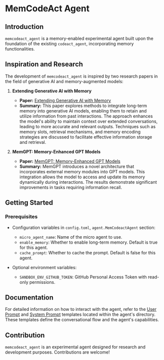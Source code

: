 # MemCodeAct Agent

## Introduction

`memcodeact_agent` is a memory-enabled experimental agent built upon the foundation of the existing `codeact_agent`, incorporating memory functionalities.

## Inspiration and Research

The development of `memcodeact_agent` is inspired by two research papers in the field of generative AI and memory-augmented models:

1. **Extending Generative AI with Memory**
   - **Paper:** [Extending Generative AI with Memory](https://arxiv.org/pdf/2304.03442)
   - **Summary:** This paper explores methods to integrate long-term memory into generative AI models, enabling them to retain and utilize information from past interactions. The approach enhances the model's ability to maintain context over extended conversations, leading to more accurate and relevant outputs. Techniques such as memory slots, retrieval mechanisms, and memory encoding strategies are discussed to facilitate effective information storage and retrieval.

2. **MemGPT: Memory-Enhanced GPT Models**
   - **Paper:** [MemGPT: Memory-Enhanced GPT Models](https://arxiv.org/pdf/2310.08560)
   - **Summary:** MemGPT introduces a novel architecture that incorporates external memory modules into GPT models. This integration allows the model to access and update its memory dynamically during interactions. The results demonstrate significant improvements in tasks requiring information recall.

## Getting Started

### Prerequisites

- Configuration variables in `config.toml`, `agent.MemCodeactAgent` section:
  - `micro_agent_name`: Name of the micro agent to use.
  - `enable_memory`: Whether to enable long-term memory. Default is true for this agent.
  - `cache_prompt`: Whether to cache the prompt. Default is false for this agent.


- Optional environment variables:
  - `SANDBOX_ENV_GITHUB_TOKEN`: GitHub Personal Access Token with read-only permissions.

## Documentation

For detailed information on how to interact with the agent, refer to the [User Prompt](user_prompt.j2) and [System Prompt](system_prompt.j2) templates located within the agent's directory. These templates define the conversational flow and the agent's capabilities.

## Contribution

`memcodeact_agent` is an experimental agent designed for research and development purposes. Contributions are welcome!

